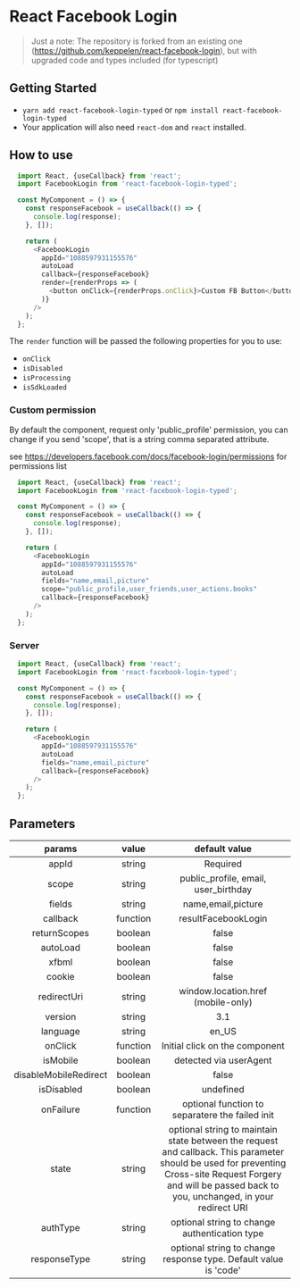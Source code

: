 # React Facebook Login

> Just a note: The repository is forked from an existing one (https://github.com/keppelen/react-facebook-login), but with upgraded code and types included (for typescript)

## Getting Started

- `yarn add react-facebook-login-typed` or `npm install react-facebook-login-typed`
- Your application will also need `react-dom` and `react` installed.

## How to use
```js
  import React, {useCallback} from 'react';
  import FacebookLogin from 'react-facebook-login-typed';

  const MyComponent = () => {
    const responseFacebook = useCallback(() => {
      console.log(response);
    }, []);

    return (
      <FacebookLogin
        appId="1088597931155576"
        autoLoad
        callback={responseFacebook}
        render={renderProps => (
          <button onClick={renderProps.onClick}>Custom FB Button</button>
        )}
      />
    );
  };
```

The `render` function will be passed the following properties for you to use:

- `onClick`
- `isDisabled`
- `isProcessing`
- `isSdkLoaded`


### Custom permission
By default the component, request only 'public_profile' permission, you can change if you send 'scope', that is a string comma separated attribute.

see https://developers.facebook.com/docs/facebook-login/permissions for permissions list

```js
  import React, {useCallback} from 'react';
  import FacebookLogin from 'react-facebook-login-typed';

  const MyComponent = () => {
    const responseFacebook = useCallback(() => {
      console.log(response);
    }, []);

    return (
      <FacebookLogin
        appId="1088597931155576"
        autoLoad
        fields="name,email,picture"
        scope="public_profile,user_friends,user_actions.books"
        callback={responseFacebook}
      />
    );
  };
```

### Server
```js
  import React, {useCallback} from 'react';
  import FacebookLogin from 'react-facebook-login-typed';

  const MyComponent = () => {
    const responseFacebook = useCallback(() => {
      console.log(response);
    }, []);

    return (
      <FacebookLogin
        appId="1088597931155576"
        autoLoad
        fields="name,email,picture"
        callback={responseFacebook}
      />
    );
  };
```


## Parameters
|    params    |     value           |                default value                        |
|:------------:|:-------------------:|:---------------------------------------------------:|
|     appId    |     string          |                Required                             |
|     scope    |     string          |      public_profile, email, user_birthday           |
|     fields   |     string          |              name,email,picture                     |
|   callback   |     function        |             resultFacebookLogin                     |
| returnScopes |     boolean         |                  false                              |
|   autoLoad   |     boolean         |                  false                              |
|     xfbml    |     boolean         |                  false                              |
|    cookie    |     boolean         |                  false                              |
| redirectUri  |     string          |               window.location.href (mobile-only)    |
|   version    |     string          |                  3.1                                |
|   language   |     string          |                  en_US                              |
|   onClick    |     function        |                  Initial click on the component     |
|   isMobile   |     boolean         |                  detected via userAgent             |
| disableMobileRedirect |    boolean     |                        false                        | set to true for popup authentication on mobile devices |
|   isDisabled |     boolean         |                  undefined                          |
|   onFailure  |     function        | optional function to separatere the failed init     |
|   state  |     string        | optional string to maintain state between the request and callback. This parameter should be used for preventing Cross-site Request Forgery and will be passed back to you, unchanged, in your redirect URI     |
| authType | string | optional string to change authentication type |
| responseType | string | optional string to change response type. Default value is 'code' |
